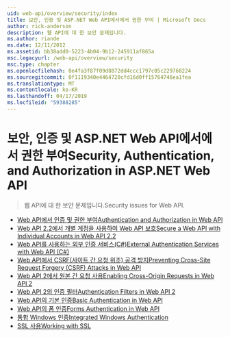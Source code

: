 ```yaml
---
uid: web-api/overview/security/index
title: 보안, 인증 및 ASP.NET Web API에서에서 권한 부여 | Microsoft Docs
author: rick-anderson
description: 웹 API에 대 한 보안 문제입니다.
ms.author: riande
ms.date: 12/11/2012
ms.assetid: bb38add0-5223-4b04-9b12-245911af865a
msc.legacyurl: /web-api/overview/security
msc.type: chapter
ms.openlocfilehash: 8e4fa3f87f09d8872dd4ccc1797c05c229768224
ms.sourcegitcommit: 0f1119340e4464720cfd16d0ff15764746ea1fea
ms.translationtype: MT
ms.contentlocale: ko-KR
ms.lasthandoff: 04/17/2019
ms.locfileid: "59388285"
---
```

# <a name="security-authentication-and-authorization-in-aspnet-web-api"></a><span data-ttu-id="91edc-103">보안, 인증 및 ASP.NET Web API에서에서 권한 부여</span><span class="sxs-lookup"><span data-stu-id="91edc-103">Security, Authentication, and Authorization in ASP.NET Web API</span></span>

> <span data-ttu-id="91edc-104">웹 API에 대 한 보안 문제입니다.</span><span class="sxs-lookup"><span data-stu-id="91edc-104">Security issues for Web API.</span></span>


- [<span data-ttu-id="91edc-105">Web API에서 인증 및 권한 부여</span><span class="sxs-lookup"><span data-stu-id="91edc-105">Authentication and Authorization in Web API</span></span>](authentication-and-authorization-in-aspnet-web-api.md)
- [<span data-ttu-id="91edc-106">Web API 2.2에서 개별 계정을 사용하여 Web API 보호</span><span class="sxs-lookup"><span data-stu-id="91edc-106">Secure a Web API with Individual Accounts in Web API 2.2</span></span>](individual-accounts-in-web-api.md)
- [<span data-ttu-id="91edc-107">Web API를 사용하는 외부 인증 서비스(C#)</span><span class="sxs-lookup"><span data-stu-id="91edc-107">External Authentication Services with Web API (C#)</span></span>](external-authentication-services.md)
- [<span data-ttu-id="91edc-108">Web API에서 CSRF(사이트 간 요청 위조) 공격 방지</span><span class="sxs-lookup"><span data-stu-id="91edc-108">Preventing Cross-Site Request Forgery (CSRF) Attacks in Web API</span></span>](preventing-cross-site-request-forgery-csrf-attacks.md)
- [<span data-ttu-id="91edc-109">Web API 2에서 원본 간 요청 사용</span><span class="sxs-lookup"><span data-stu-id="91edc-109">Enabling Cross-Origin Requests in Web API 2</span></span>](enabling-cross-origin-requests-in-web-api.md)
- [<span data-ttu-id="91edc-110">Web API 2의 인증 필터</span><span class="sxs-lookup"><span data-stu-id="91edc-110">Authentication Filters in Web API 2</span></span>](authentication-filters.md)
- [<span data-ttu-id="91edc-111">Web API의 기본 인증</span><span class="sxs-lookup"><span data-stu-id="91edc-111">Basic Authentication in Web API</span></span>](basic-authentication.md)
- [<span data-ttu-id="91edc-112">Web API의 폼 인증</span><span class="sxs-lookup"><span data-stu-id="91edc-112">Forms Authentication in Web API</span></span>](forms-authentication.md)
- [<span data-ttu-id="91edc-113">통합 Windows 인증</span><span class="sxs-lookup"><span data-stu-id="91edc-113">Integrated Windows Authentication</span></span>](integrated-windows-authentication.md)
- [<span data-ttu-id="91edc-114">SSL 사용</span><span class="sxs-lookup"><span data-stu-id="91edc-114">Working with SSL</span></span>](working-with-ssl-in-web-api.md)
